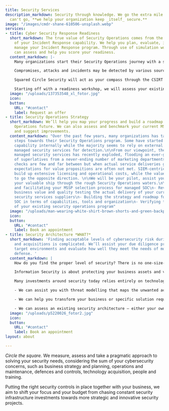 ```yaml
---
title: Security Services
description_markdown: Security through knowledge. We go the extra mile that your tools
  can't go, **we help your organization keep _itself_ secure.**
image: "/images/cmdr-shane-610506-unsplash.webp"
services:
- title: Cyber Security Response Readiness
  short_markdown: The true value of Security Operations comes from the efficiency
    of your Incident Response capability. We help you plan, evaluate, improve and
    manage your Incident Response program. Through use of simulation workshops we
    can assess and help you score your readiness.
  content_markdown: |-
    Many organizations start their Security Operations journey with a strict focus on monitoring and detection but few have acquired appropriate capabilities to react and respond to cybersecurity incidents.

    Compromises, attacks and incidents may be detected by various sources, such as the internal IT help desk, infra operations team or a managed hosting service provider – but what is your plan when things get serious? You cannot rely on external IT service providers to manage your security incidents and you should separate your security incidents from your normal IT incident process.

    Squared Circle Security will act as your compass through the CSIRT landscape and assist you in establishing an incident response plan with corresponding processes, tools, training and management.

    Starting off with a readiness workshop, we will assess your existing preparations and capabilities by scoring the levels in our incident response maturity model.
  image: "/uploads/137353548_xl_fotor.jpg"
  icon: 
  button:
    URL: "#contact"
    label: Request an offer
- title: Security Operations Strategy
  short_markdown: We’ll help you map your progress and build a roadmap for your Security
    Operations future. We can also assess and benchmark your current MSSP services
    and suggest improvements.
  content_markdown: "Over the past few years, many organizations has taken the first
    steps towards their Security Operations program. Some have started to build the
    capability internally while the majority seems to rely on external parties providing
    managed security services for detection.\n\nFrom our viewpoint, the market for
    managed security services has recently exploded, flooding an ever-growing range
    of superlatives from a never-ending number of marketing departments. \n\nReality
    checks are few and far between but when actual service deliveries get scrutinized,
    expectations for value propositions are often not met. SIEM-centric service designs
    build up extensive licensing and operational costs, while the value provided seems
    to go the opposite direction. \n\nWe will be your pilot, assist you in navigating
    your valuable ship through the rough Security Operations waters.\n\n- Supporting
    and facilitating your MSSP selection process for managed SOC\n- Reviewing the
    business value and quality testing the actual delivery of your currently contracted
    security services suppliers\n- Building the strategy and roadmap for your internal
    SOC in terms of capabilities, tools and organization\n- Verifying the efficiency
    of your existing security operations program"
  image: "/uploads/man-wearing-white-shirt-brown-shorts-and-green-backpack-672358_fotor.jpg"
  icon: 
  button:
    URL: "#contact"
    label: Book an appointment
- title: Security Architecture *WHAT?*
  short_markdown: 'Finding acceptable levels of cybersecurity risk during mergers
    and acquisitions is complicated. We’ll assist your due diligence process by assessing
    target environments and evaluate how well they meet the needs of modern cybersecurity
    defense. '
  content_markdown: |
    How do you find the proper level of security? There is no one-size-fits-all product with bells and whistles in our shop!

    Information Security is about protecting your business assets and valuables from being stolen, inaccessible or tampered with – by external or internal actors identified through proper threat modelling. Business requirements connected to your information assets are the crucial inputs to a risk analysis process that should manage the security measures to take.

    Many investments around security today relies entirely on technology rather than balancing it with people and processes. Quick-fixes and black-boxes are following each other but the holistic view seems to be missed. The easy way out is often to buy yet another fancy security product rather than invest in training your staff or revisiting your processes.

    - We can assist you with threat modelling that maps the unwanted actors and their possible ways to exploit and misuse your valuable information.

    - We can help you transform your business or specific solution requirements into a security architecture with the proper controls spanning people, process and technology.

    - We can assess an existing security architecture – either your own or the one managed by a potential business partner, or a candidate for merger/acquisition.
  image: "/uploads/p5220026_fotor2.jpg"
  icon: 
  button:
    URL: "#contact"
    label: Book an appointment
layout: about

---
```

_Circle the square._ We measure, assess and take a pragmatic approach to solving your security needs, considering the sum of your cybersecurity concerns, such as business strategy and planning, operations and maintenance, defences and controls, technology acquisition, people and training.

Putting the right security controls in place together with your business, we aim to shift your focus and your budget from chasing constant security infrastructure investments towards more strategic and innovative security projects.